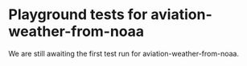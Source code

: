 # Playground tests for aviation-weather-from-noaa
We are still awaiting the first test run for aviation-weather-from-noaa.
